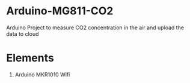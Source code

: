# Arduino-MG811-CO2
Arduino Project to measure CO2 concentration in the air and upload the data to cloud

# Elements
1. Arduino MKR1010 Wifi
